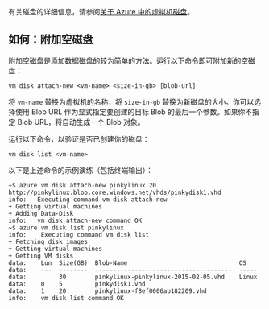 
有关磁盘的详细信息，请参阅[关于 Azure 中的虚拟机磁盘](https://msdn.microsoft.com/zh-cn/library/azure/dn790303.aspx)。

## <a id="cliattachempty"></a>如何：附加空磁盘
附加空磁盘是添加数据磁盘的较为简单的方法。运行以下命令即可附加新的空磁盘：

    vm disk attach-new <vm-name> <size-in-gb> [blob-url]

将 `vm-name` 替换为虚拟机的名称，将 `size-in-gb` 替换为新磁盘的大小。你可以选择使用 Blob URL 作为显式指定要创建的目标 Blob 的最后一个参数。如果你不指定 Blob URL，将自动生成一个 Blob 对象。  

运行以下命令，以验证是否已创建你的磁盘：

    vm disk list <vm-name>

以下是上述命令的示例演练（包括终端输出）：

    ~$ azure vm disk attach-new pinkylinux 20 http://pinkylinux.blob.core.windows.net/vhds/pinkydisk1.vhd
    info:   Executing command vm disk attach-new
    + Getting virtual machines
    + Adding Data-Disk
    info:   vm disk attach-new command OK
    ~$ azure vm disk list pinkylinux
    info:    Executing command vm disk list
    + Fetching disk images
    + Getting virtual machines
    + Getting VM disks
    data:    Lun  Size(GB)  Blob-Name                               OS
    data:    ---  --------  --------------------------------------  -----
    data:         30        pinkylinux-pinkylinux-2015-02-05.vhd    Linux
    data:    0    5         pinkydisk1.vhd
    data:    1    20        pinkylinux-f8ef0006ab182209.vhd
    info:    vm disk list command OK
